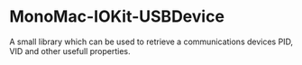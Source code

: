 # MonoMac-IOKit-USBDevice
A small library which can be used to retrieve a communications devices PID, VID and other usefull properties.
